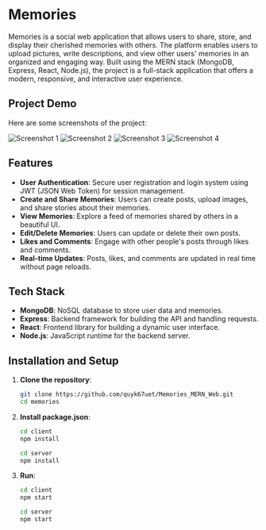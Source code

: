 # Memories

Memories is a social web application that allows users to share, store, and display their cherished memories with others. The platform enables users to upload pictures, write descriptions, and view other users' memories in an organized and engaging way. Built using the MERN stack (MongoDB, Express, React, Node.js), the project is a full-stack application that offers a modern, responsive, and interactive user experience.

## Project Demo

Here are some screenshots of the project:

![Screenshot 1](https://drive.google.com/uc?id=1-z1C-4kAygCyssan6kwJZ0LqNk16Xud2)
![Screenshot 2](https://drive.google.com/uc?id=1DWu1ZazOlsAN18x7Rak4xd8QQA45NTR7)
![Screenshot 3](https://drive.google.com/uc?id=1PHWD-3LcUtiPnoak95d4Rx0fP4lXZdS6)
![Screenshot 4](https://drive.google.com/uc?id=19WcIvKn36AgFBVqQv9jJPEJk-otwIcuo)

## Features

- **User Authentication**: Secure user registration and login system using JWT (JSON Web Token) for session management.
- **Create and Share Memories**: Users can create posts, upload images, and share stories about their memories.
- **View Memories**: Explore a feed of memories shared by others in a beautiful UI.
- **Edit/Delete Memories**: Users can update or delete their own posts.
- **Likes and Comments**: Engage with other people's posts through likes and comments.
- **Real-time Updates**: Posts, likes, and comments are updated in real time without page reloads.

## Tech Stack

- **MongoDB**: NoSQL database to store user data and memories.
- **Express**: Backend framework for building the API and handling requests.
- **React**: Frontend library for building a dynamic user interface.
- **Node.js**: JavaScript runtime for the backend server.

## Installation and Setup

1. **Clone the repository**:
   ```bash
   git clone https://github.com/quyk67uet/Memories_MERN_Web.git
   cd memories
2. **Install package.json**:
   ```bash
   cd client
   npm install

   cd server
   npm install
3. **Run**:
   ```bash  
   cd client
   npm start

   cd server
   npm start
